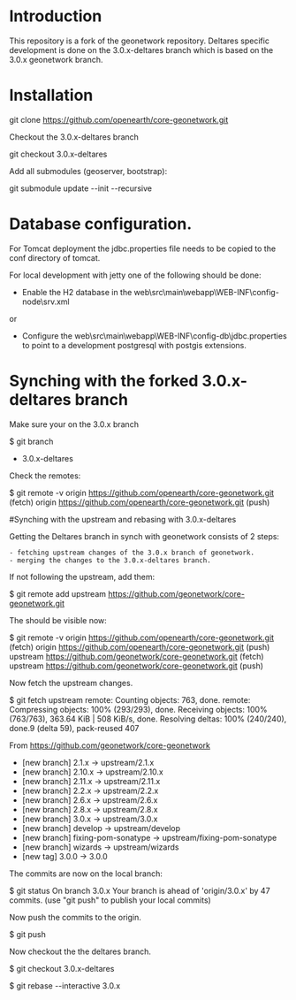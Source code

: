 # Introduction

This repository is a fork of the geonetwork repository.
Deltares specific development is done on the 3.0.x-deltares branch which is based on the 3.0.x geonetwork branch.

# Installation

git clone https://github.com/openearth/core-geonetwork.git

Checkout the 3.0.x-deltares branch

git checkout 3.0.x-deltares

Add all submodules (geoserver, bootstrap):

git submodule update --init --recursive

# Database configuration.

For Tomcat deployment the jdbc.properties file needs to be copied to the conf directory of tomcat.

For local development with jetty one of the following should be done:

- Enable the H2 database in the web\src\main\webapp\WEB-INF\config-node\srv.xml

or

- Configure the  web\src\main\webapp\WEB-INF\config-db\jdbc.properties to point to a development postgresql with postgis extensions.

# Synching with the forked 3.0.x-deltares branch 

Make sure your on the 3.0.x branch

$ git branch
* 3.0.x-deltares

Check the remotes:

$ git remote -v
origin  https://github.com/openearth/core-geonetwork.git (fetch)
origin  https://github.com/openearth/core-geonetwork.git (push)


#Synching with the upstream and rebasing with 3.0.x-deltares

Getting the Deltares branch in synch with geonetwork consists of 2 steps:

	- fetching upstream changes of the 3.0.x branch of geonetwork.
	- merging the changes to the 3.0.x-deltares branch.

If not following the upstream, add them:

$ git remote add upstream https://github.com/geonetwork/core-geonetwork.git

The should be visible now:

$ git remote -v
origin  https://github.com/openearth/core-geonetwork.git (fetch)
origin  https://github.com/openearth/core-geonetwork.git (push)
upstream        https://github.com/geonetwork/core-geonetwork.git (fetch)
upstream        https://github.com/geonetwork/core-geonetwork.git (push)


Now fetch the upstream changes.

$ git fetch upstream
remote: Counting objects: 763, done.
remote: Compressing objects: 100% (293/293), done.
Receiving objects: 100% (763/763), 363.64 KiB | 508 KiB/s, done.
Resolving deltas: 100% (240/240), done.9 (delta 59), pack-reused 407

From https://github.com/geonetwork/core-geonetwork
 * [new branch]      2.1.x      -> upstream/2.1.x
 * [new branch]      2.10.x     -> upstream/2.10.x
 * [new branch]      2.11.x     -> upstream/2.11.x
 * [new branch]      2.2.x      -> upstream/2.2.x
 * [new branch]      2.6.x      -> upstream/2.6.x
 * [new branch]      2.8.x      -> upstream/2.8.x
 * [new branch]      3.0.x      -> upstream/3.0.x
 * [new branch]      develop    -> upstream/develop
 * [new branch]      fixing-pom-sonatype -> upstream/fixing-pom-sonatype
 * [new branch]      wizards    -> upstream/wizards
 * [new tag]         3.0.0      -> 3.0.0

 The commits are now on the local branch:
 
$ git status
 On branch 3.0.x
 Your branch is ahead of 'origin/3.0.x' by 47 commits.
  (use "git push" to publish your local commits)

Now push the commits to the origin.

$ git push

Now checkout the the deltares branch.

$ git checkout 3.0.x-deltares
 
$ git rebase --interactive 3.0.x
